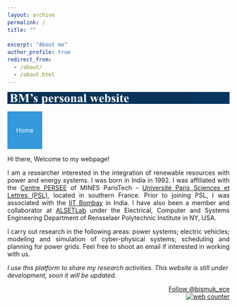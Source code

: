 ```yaml
---
layout: archive
permalink: /
title: ""

excerpt: "About me"
author_profile: true
redirect_from: 
  - /about/
  - /about.html
---
```

![Alt text](/images/Home.svg)

<div style="display: inline-block; background-color: #3498db; color: #fff; padding: 20px; text-align: center;">
  <p>Home</p>
</div>

Hi there, Welcome to my webpage!

<p align="justify">
I am a researcher interested in the integration of renewable resources with power and energy systems. I was born in India in 1992. I was affiliated with the <a href="http://www.persee.mines-paristech.fr/Accueil/Presentation/">Centre PERSEE</a> of MINES ParisTech - <a href="https://www.psl.eu/en">Université Paris Sciences et Lettres (PSL)</a>, located in southern France. Prior to joining PSL, I was associated with the <a href="http://iitb.ac.in/">IIT Bombay</a> in India. I have also been a member and collaborator at <a href="https://alsetlab.github.io">ALSETLab</a> under the Electrical, Computer and Systems Engineering Department of Rensselaer Polytechnic Institute in NY, USA.
</p>

<p align="justify">
I carry out research in the following areas: power systems; electric vehicles; modeling and simulation of cyber-physical systems; scheduling and planning for power grids. Feel free to shoot an email if interested in working with us.
</p>

*I use this platform to share my research activities. This website is still under development, soon it will be updated.*


<div style="text-align: right"> 
<a href="https://twitter.com/bismuk_ece?ref_src=twsrc%5Etfw" class="twitter-follow-button" data-show-count="false">Follow @bismuk_ece</a><script async src="https://platform.twitter.com/widgets.js" charset="utf-8"></script>
</div>

<!---
<div style="text-align: left"> 
<a class="twitter-timeline" data-width="507" data-height="210" data-theme="dark" href="https://twitter.com/bismuk_ece?ref_src=twsrc%5Etfw">Tweets by bismuk_ece</a> <script async src="https://platform.twitter.com/widgets.js" charset="utf-8"></script>
</div>
-->

<div style="text-align: right"> 
<!-- hitwebcounter Code START -->
<a href="https://www.hitwebcounter.com" target="_blank">
<img src="https://hitwebcounter.com/counter/counter.php?page=7952998&style=0038&nbdigits=5&type=page&initCount=0" title="Free Counter" Alt="web counter"   border="0" /></a>        
</div>
